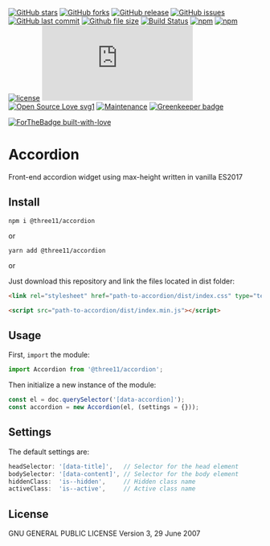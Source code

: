 [![GitHub stars](https://img.shields.io/github/stars/three11/accordion.svg?style=social&label=Stars)](https://github.com/three11/accordion)
[![GitHub forks](https://img.shields.io/github/forks/three11/accordion.svg?style=social&label=Fork)](https://github.com/three11/accordion/network#fork-destination-box)
[![GitHub release](https://img.shields.io/github/release/three11/accordion.svg)](https://github.com/three11/accordion/releases/latest)
[![GitHub issues](https://img.shields.io/github/issues/three11/accordion.svg)](https://github.com/three11/accordion/issues)
[![GitHub last commit](https://img.shields.io/github/last-commit/three11/accordion.svg)](https://github.com/three11/accordion/commits/master)
[![Github file size](https://img.shields.io/github/size/three11/accordion/dist/index.min.js.svg)](https://github.com/three11/accordion/)
[![Build Status](https://travis-ci.org/three11/accordion.svg?branch=master)](https://travis-ci.org/three11/accordion)
[![npm](https://img.shields.io/npm/dt/@three11/accordion.svg)](https://www.npmjs.com/package/@three11/accordion)
[![npm](https://img.shields.io/npm/v/@three11/accordion.svg)](https://www.npmjs.com/package/@three11/accordion)
[![license](https://img.shields.io/github/license/three11/accordion.svg)](https://github.com/three11/accordion)
[![Analytics](https://ga-beacon.appspot.com/UA-83446952-1/github.com/three11/accordion/README.md)](https://github.com/three11/accordion/)
[![Open Source Love svg1](https://badges.frapsoft.com/os/v1/open-source.svg?v=103)](https://github.com/three11/accordion/)
[![Maintenance](https://img.shields.io/badge/Maintained%3F-yes-green.svg)](https://github.com/three11/accordion/graphs/commit-activity)
[![Greenkeeper badge](https://badges.greenkeeper.io/three11/accordion.svg)](https://greenkeeper.io/)

[![ForTheBadge built-with-love](https://ForTheBadge.com/images/badges/built-with-love.svg)](https://github.com/three11/)

# Accordion

Front-end accordion widget using max-height written in vanilla ES2017

## Install

```console
npm i @three11/accordion
```

or

```console
yarn add @three11/accordion
```

or

Just download this repository and link the files located in dist folder:

```html
<link rel="stylesheet" href="path-to-accordion/dist/index.css" type="text/css" media="all" />

<script src="path-to-accordion/dist/index.min.js"></script>
```

## Usage

First, `import` the module:

```javascript
import Accordion from '@three11/accordion';
```

Then initialize a new instance of the module:

```javascript
const el = doc.querySelector('[data-accordion]');
const accordion = new Accordion(el, (settings = {}));
```

## Settings

The default settings are:

```javascript
headSelector: '[data-title]',   // Selector for the head element
bodySelector: '[data-content]', // Selector for the body element
hiddenClass:  'is--hidden',     // Hidden class name
activeClass:  'is--active',     // Active class name
```

## License

GNU GENERAL PUBLIC LICENSE
Version 3, 29 June 2007
